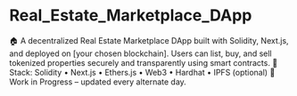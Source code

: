 # Real_Estate_Marketplace_DApp
🏠 A decentralized Real Estate Marketplace DApp built with Solidity, Next.js, and deployed on [your chosen blockchain]. Users can list, buy, and sell tokenized properties securely and transparently using smart contracts.  🔧 Stack: Solidity • Next.js • Ethers.js • Web3 • Hardhat • IPFS (optional)  🚧 Work in Progress – updated every alternate day.
